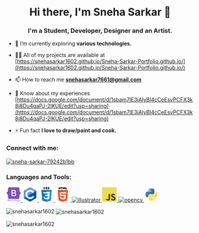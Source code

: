<h1 align="center">Hi there, I'm Sneha Sarkar 👋</h1>
<h3 align="center">I'm a Student, Developer, Designer and an Artist.</h3>

- 🌱 I’m currently exploring **various technologies.**

- 👨‍💻 All of my projects are available at [https://snehasarkar1602.github.io/Sneha-Sarkar-Portfolio.github.io/](https://snehasarkar1602.github.io/Sneha-Sarkar-Portfolio.github.io/)

- 📫 How to reach me **snehasarkar7661@gmail.com**

- 📄 Know about my experiences [https://docs.google.com/document/d/1sbam7lE3iAlyBl4cCeEsvPCFX3k8j8Du4qaPJ-2lKUE/edit?usp=sharing](https://docs.google.com/document/d/1sbam7lE3iAlyBl4cCeEsvPCFX3k8j8Du4qaPJ-2lKUE/edit?usp=sharing)

- ⚡ Fun fact **I love to draw/paint and cook.**

<h3 align="left">Connect with me:</h3>
<p align="left">
<a href="https://linkedin.com/in/sneha-sarkar-79242b1bb" target="blank"><img align="center" src="https://raw.githubusercontent.com/rahuldkjain/github-profile-readme-generator/master/src/images/icons/Social/linked-in-alt.svg" alt="sneha-sarkar-79242b1bb" height="30" width="40" /></a>
</p>

<h3 align="left">Languages and Tools:</h3>
<p align="left"> <a href="https://getbootstrap.com" target="_blank" rel="noreferrer"> <img src="https://raw.githubusercontent.com/devicons/devicon/master/icons/bootstrap/bootstrap-plain-wordmark.svg" alt="bootstrap" width="40" height="40"/> </a> <a href="https://www.cprogramming.com/" target="_blank" rel="noreferrer"> <img src="https://raw.githubusercontent.com/devicons/devicon/master/icons/c/c-original.svg" alt="c" width="40" height="40"/> </a> <a href="https://www.w3schools.com/css/" target="_blank" rel="noreferrer"> <img src="https://raw.githubusercontent.com/devicons/devicon/master/icons/css3/css3-original-wordmark.svg" alt="css3" width="40" height="40"/> </a> <a href="https://www.w3.org/html/" target="_blank" rel="noreferrer"> <img src="https://raw.githubusercontent.com/devicons/devicon/master/icons/html5/html5-original-wordmark.svg" alt="html5" width="40" height="40"/> </a> <a href="https://www.adobe.com/in/products/illustrator.html" target="_blank" rel="noreferrer"> <img src="https://www.vectorlogo.zone/logos/adobe_illustrator/adobe_illustrator-icon.svg" alt="illustrator" width="40" height="40"/> </a> <a href="https://developer.mozilla.org/en-US/docs/Web/JavaScript" target="_blank" rel="noreferrer"> <img src="https://raw.githubusercontent.com/devicons/devicon/master/icons/javascript/javascript-original.svg" alt="javascript" width="40" height="40"/> </a> <a href="https://opencv.org/" target="_blank" rel="noreferrer"> <img src="https://www.vectorlogo.zone/logos/opencv/opencv-icon.svg" alt="opencv" width="40" height="40"/> </a> <a href="https://www.python.org" target="_blank" rel="noreferrer"> <img src="https://raw.githubusercontent.com/devicons/devicon/master/icons/python/python-original.svg" alt="python" width="40" height="40"/> </a> </p>

<p><img align="left" src="https://github-readme-stats.vercel.app/api/top-langs?username=snehasarkar1602&show_icons=true&locale=en&layout=compact" alt="snehasarkar1602" /></p>

<p>&nbsp;<img align="center" src="https://github-readme-stats.vercel.app/api?username=snehasarkar1602&show_icons=true&locale=en" alt="snehasarkar1602" /></p>

<p><img align="center" src="https://github-readme-streak-stats.herokuapp.com/?user=snehasarkar1602&theme=dark" alt="snehasarkar1602" /></p>

